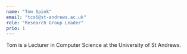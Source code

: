 ```yaml
---
name: "Tom Spink"
email: "tcs6@st-andrews.ac.uk"
role: "Research Group Leader"
prio: 1
---
```


Tom is a Lecturer in Computer Science at the University of St Andrews.
